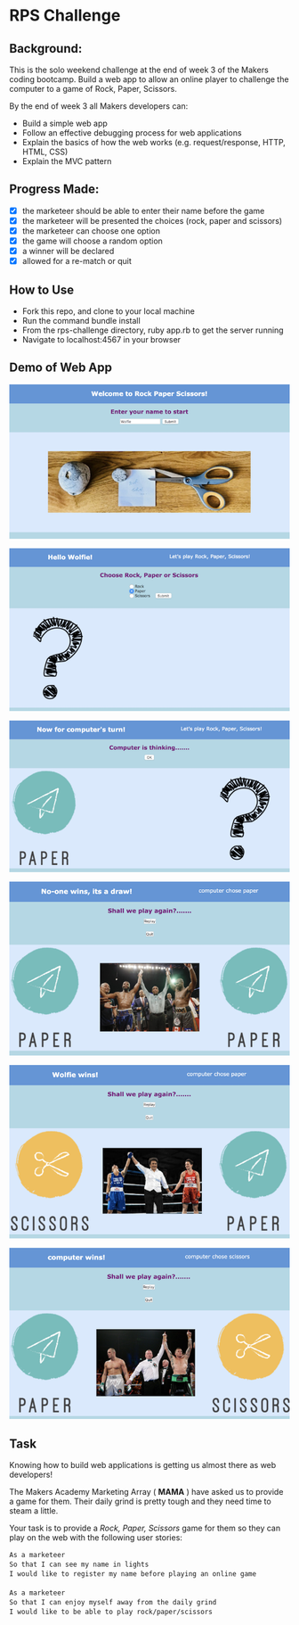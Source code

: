 # RPS Challenge
Background:
-------
This is the solo weekend challenge at the end of week 3 of the Makers coding bootcamp.
Build a web app to allow an online player to challenge the computer to a game of Rock, Paper, Scissors.

By the end of week 3 all Makers developers can:

- Build a simple web app  
- Follow an effective debugging process for web applications  
- Explain the basics of how the web works (e.g. request/response, HTTP, HTML, CSS)  
- Explain the MVC pattern  

Progress Made:
--------------
- [x] the marketeer should be able to enter their name before the game
- [x] the marketeer will be presented the choices (rock, paper and scissors)
- [x] the marketeer can choose one option
- [x] the game will choose a random option
- [x] a winner will be declared  
- [x] allowed for a re-match or quit

How to Use
----------
- Fork this repo, and clone to your local machine
- Run the command bundle install
- From the rps-challenge directory, ruby app.rb to get the server running
- Navigate to localhost:4567 in your browser

Demo of Web App
---------------

![Stage 1 - Enter player name](https://github.com/Whatapalaver/rps-challenge/blob/master/public/images/RPS_Stage1.png)


![Stage 2 - Select move](https://github.com/Whatapalaver/rps-challenge/blob/master/public/images/RPS_Stage2.png)


![Stage 3 - See move and watch the computer think](https://github.com/Whatapalaver/rps-challenge/blob/master/public/images/RPS_Stage3.png)


![Stage 4 - It's a draw](https://github.com/Whatapalaver/rps-challenge/blob/master/public/images/RPS_Stage4.png)


![Stage 5 - Player 1 Wins!](https://github.com/Whatapalaver/rps-challenge/blob/master/public/images/RPS_Stage5.png)


![Stage 6 - Computer wins!](https://github.com/Whatapalaver/rps-challenge/blob/master/public/images/RPS_Stage6.png)

Task
----
Knowing how to build web applications is getting us almost there as web developers!

The Makers Academy Marketing Array ( **MAMA** ) have asked us to provide a game for them. Their daily grind is pretty tough and they need time to steam a little.

Your task is to provide a _Rock, Paper, Scissors_ game for them so they can play on the web with the following user stories:

```sh
As a marketeer
So that I can see my name in lights
I would like to register my name before playing an online game

As a marketeer
So that I can enjoy myself away from the daily grind
I would like to be able to play rock/paper/scissors
```
